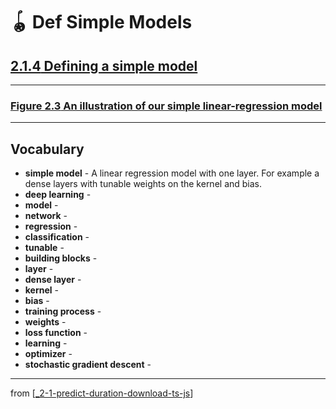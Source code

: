 # 🪀 Def Simple Models

## [**2.1.4** Defining a simple model](https://livebook.manning.com/book/deep-learning-with-javascript/chapter-2/34)

---

### [**Figure 2.3** An illustration of our simple linear-regression model](https://livebook.manning.com/book/deep-learning-with-javascript/chapter-2/ch02fig03)

---

## **Vocabulary**

- **simple model** - A linear regression model with one layer. For example a dense layers with tunable weights on the kernel and bias.
- **deep learning** -
- **model** -
- **network** -
- **regression** -
- **classification** -
- **tunable** -
- **building blocks** -
- **layer** -
- **dense layer** -
- **kernel** -
- **bias** -
- **training process** -
- **weights** -
- **loss function** -
- **learning** -
- **optimizer** -
- **stochastic gradient descent** -

---

from [[_2-1-predict-duration-download-ts-js]]

[//begin]: # "Autogenerated link references for markdown compatibility"
[_2-1-predict-duration-download-ts-js]: _2-1-predict-duration-download-ts-js.md "🪀 Predict TF.js Download"
[//end]: # "Autogenerated link references"
